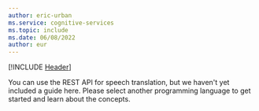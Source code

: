 ```yaml
---
author: eric-urban
ms.service: cognitive-services
ms.topic: include
ms.date: 06/08/2022
author: eur
---
```


[!INCLUDE [Header](../../common/rest.md)]

You can use the REST API for speech translation, but we haven't yet included a guide here. Please select another programming language to get started and learn about the concepts. 